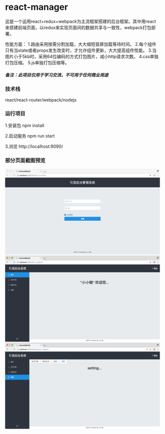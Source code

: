 # react-manager

这是一个运用react+redux+webpack为主流框架搭建的后台框架。其中用react来搭建前端页面，以redux来实现页面间的数据共享与一致性，webpack打包部署。

性能方面：
1.路由采用按需分割加载，大大缩短首屏加载等待时间。
2.每个组件只有当state或者props发生改变时，才允许组件更新，大大提高组件性能。
3.当图片小于5kb时，采用64位编码的方式打包图片，减小http请求次数。
4.css单独打包压缩。
5.js单独打包压缩等。

##### 备注：此项目仅用于学习交流，不可用于任何商业用途

### 技术栈

react/react-router/webpack/nodejs

### 运行项目

1.安装包 npm install

2.启动服务 npm run start

3.浏览 http://localhost:9090/


### 部分页面截图预览

![image](https://github.com/466102061/react-manager/blob/master/app/static/screenshots/login@2x.png)
![image](https://github.com/466102061/react-manager/blob/master/app/static/screenshots/home@2x.png)
![image](https://github.com/466102061/react-manager/blob/master/app/static/screenshots/setting@2x.png)
